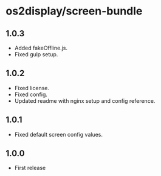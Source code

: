 # os2display/screen-bundle

## 1.0.3

* Added fakeOffline.js.
* Fixed gulp setup.

## 1.0.2

* Fixed license.
* Fixed config.
* Updated readme with nginx setup and config reference.

## 1.0.1

* Fixed default screen config values.

## 1.0.0

* First release
